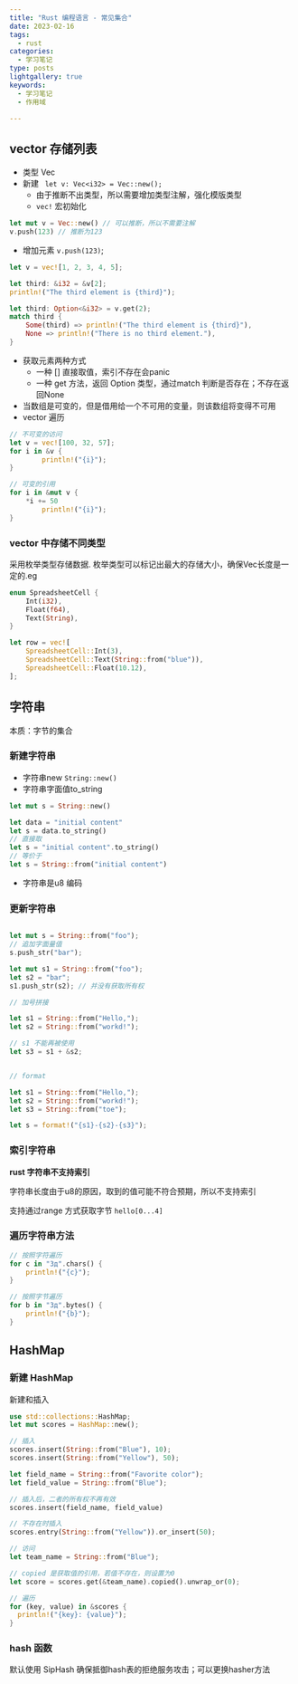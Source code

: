 ```yaml
---
title: "Rust 编程语言 - 常见集合"
date: 2023-02-16
tags:
  - rust
categories:
  - 学习笔记
type: posts
lightgallery: true
keywords: 
  - 学习笔记
  - 作用域

---
```


## vector 存储列表

- 类型 Vec<T>
- 新建 ` let v: Vec<i32> = Vec::new();`
  - 由于推断不出类型，所以需要增加类型注解，强化模版类型
  - `vec!` 宏初始化

```rust
let mut v = Vec::new() // 可以推断，所以不需要注解
v.push(123) // 推断为123
```
- 增加元素 `v.push(123)`;

```rust
let v = vec![1, 2, 3, 4, 5];

let third: &i32 = &v[2];
println!("The third element is {third}");

let third: Option<&i32> = v.get(2);
match third {
    Some(third) => println!("The third element is {third}"),
    None => println!("There is no third element."),
}
```
- 获取元素两种方式
  - 一种 [] 直接取值，索引不存在会panic
  - 一种 get 方法，返回 Option 类型，通过match 判断是否存在；不存在返回None
- 当数组是可变的，但是借用给一个不可用的变量，则该数组将变得不可用
- vector 遍历

```rust
// 不可变的访问
let v = vec![100, 32, 57];
for i in &v {
        println!("{i}");
}

// 可变的引用
for i in &mut v {
    *i += 50
        println!("{i}");
}

```

### vector 中存储不同类型

采用枚举类型存储数据. 枚举类型可以标记出最大的存储大小，确保Vec长度是一定的.eg
```rust
enum SpreadsheetCell {
    Int(i32),
    Float(f64),
    Text(String),
}

let row = vec![
    SpreadsheetCell::Int(3),
    SpreadsheetCell::Text(String::from("blue")),
    SpreadsheetCell::Float(10.12),
];
```

## 字符串

本质：字节的集合
### 新建字符串

- 字符串new `String::new()`
- 字符串字面值to_string

```rust
let mut s = String::new()

let data = "initial content"
let s = data.to_string()
// 直接取
let s = "initial content".to_string()
// 等价于
let s = String::from("initial content")
```
- 字符串是u8 编码

### 更新字符串

```rust

let mut s = String::from("foo");
// 追加字面量值
s.push_str("bar");

let mut s1 = String::from("foo");
let s2 = "bar";
s1.push_str(s2); // 并没有获取所有权

// 加号拼接

let s1 = String::from("Hello,");
let s2 = String::from("workd!");

// s1 不能再被使用
let s3 = s1 + &s2; 


// format 

let s1 = String::from("Hello,");
let s2 = String::from("workd!");
let s3 = String::from("toe");

let s = format!("{s1}-{s2}-{s3}");
```

### 索引字符串

**rust 字符串不支持索引**

字符串长度由于u8的原因，取到的值可能不符合预期，所以不支持索引

支持通过range 方式获取字节 `hello[0...4]`

### 遍历字符串方法

```rust
// 按照字符遍历
for c in "Зд".chars() {
    println!("{c}");
}

// 按照字节遍历
for b in "Зд".bytes() {
    println!("{b}");
}
```

## HashMap

### 新建 HashMap

新建和插入
```rust
use std::collections::HashMap;
let mut scores = HashMap::new();

// 插入
scores.insert(String::from("Blue"), 10);
scores.insert(String::from("Yellow"), 50);

let field_name = String::from("Favorite color");
let field_value = String::from("Blue");

// 插入后，二者的所有权不再有效
scores.insert(field_name, field_value)

// 不存在时插入
scores.entry(String::from("Yellow")).or_insert(50);

// 访问
let team_name = String::from("Blue");

// copied 是获取值的引用，若值不存在，则设置为0
let score = scores.get(&team_name).copied().unwrap_or(0);

// 遍历
for (key, value) in &scores {
  println!("{key}: {value}");
}
```

### hash 函数

默认使用 SipHash 确保抵御hash表的拒绝服务攻击；可以更换hasher方法
